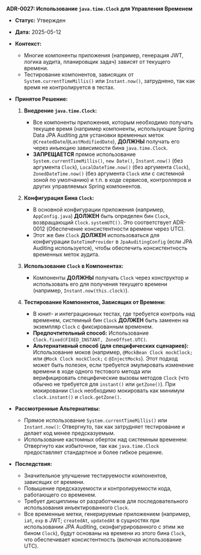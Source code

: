 **ADR-0027: Использование `java.time.Clock` для Управления Временем**

*   **Статус:** Утвержден
*   **Дата:** 2025-05-12
*   **Контекст:**
    *   Многие компоненты приложения (например, генерация JWT, логика аудита, планировщик задач) зависят от текущего времени.
    *   Тестирование компонентов, зависящих от `System.currentTimeMillis()` или `Instant.now()`, затруднено, так как время не контролируется в тестах.

*   **Принятое Решение:**

    1.  **Внедрение `java.time.Clock`:**
        *   Все компоненты приложения, которым необходимо получать текущее время (например компоненты, использующие Spring Data JPA Auditing для установки временных меток `@CreatedDate`/`@LastModifiedDate`), **ДОЛЖНЫ** получать его через инъекцию зависимости бина `java.time.Clock`.
        *   **ЗАПРЕЩАЕТСЯ** прямое использование `System.currentTimeMillis()`, `new Date()`, `Instant.now()` (без аргумента `Clock`), `LocalDateTime.now()` (без аргумента `Clock`), `ZonedDateTime.now()` (без аргумента `Clock` или с системной зоной по умолчанию) и т.п. в коде сервисов, контроллеров и других управляемых Spring компонентов.

    2.  **Конфигурация Бина `Clock`:**
        *   В основной конфигурации приложения (например, `AppConfig.java`) **ДОЛЖЕН** быть определен бин `Clock`, возвращающий `Clock.systemUTC()`. Это соответствует ADR-0012 (Обеспечение консистентности времени через UTC).
        *   Этот же бин `Clock` **ДОЛЖЕН** использоваться для конфигурации `DateTimeProvider` в `JpaAuditingConfig` (если JPA Auditing используется), чтобы обеспечить консистентность временных меток аудита.

    3.  **Использование `Clock` в Компонентах:**
        *   Компоненты **ДОЛЖНЫ** получать `Clock` через конструктор и использовать его для получения текущего времени (например, `Instant.now(this.clock)`).

    4.  **Тестирование Компонентов, Зависящих от Времени:**
        *   В юнит- и интеграционных тестах, где требуется контроль над временем, системный бин `Clock` **ДОЛЖЕН** быть заменен на экземпляр `Clock` с фиксированным временем.
        *   **Предпочтительный способ:** Использование `Clock.fixed(FIXED_INSTANT, ZoneOffset.UTC)`.
        *   **Альтернативный способ (для специфических сценариев):** Использование моков (например, `@MockBean Clock mockClock;` или `@Mock Clock mockClock;` с `@InjectMocks`). Этот подход может быть полезен, если требуется эмулировать изменение времени в ходе одного тестового метода или верифицировать специфические вызовы методов `Clock` (что обычно не требуется для `instant()` или `getZone()`). При мокировании `Clock` необходимо мокировать как минимум `clock.instant()` и `clock.getZone()`.

*   **Рассмотренные Альтернативы:**
    *   Прямое использование `System.currentTimeMillis()` или `Instant.now()`: Отвергнуто, так как затрудняет тестирование и делает код менее предсказуемым.
    *   Использование кастомных оберток над системным временем: Отвергнуто как избыточное, так как `java.time.Clock` предоставляет стандартное и более гибкое решение.

*   **Последствия:**
    *   Значительное улучшение тестируемости компонентов, зависящих от времени.
    *   Повышение предсказуемости и контролируемости кода, работающего со временем.
    *   Требует дисциплины от разработчиков для последовательного использования инъектированного `Clock`.
    *   Все временные метки, генерируемые приложением (например, `iat`, `exp` в JWT; `createdAt`, `updatedAt` в сущностях при использовании JPA Auditing, сконфигурированного с этим же бином `Clock`), будут основаны на времени из этого бина `Clock`, что обеспечивает консистентность (включая использование UTC).
